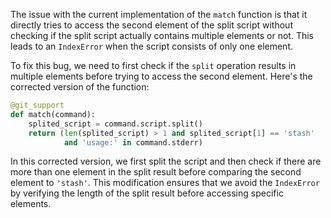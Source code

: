 The issue with the current implementation of the `match` function is that it directly tries to access the second element of the split script without checking if the split script actually contains multiple elements or not. This leads to an `IndexError` when the script consists of only one element.

To fix this bug, we need to first check if the `split` operation results in multiple elements before trying to access the second element. Here's the corrected version of the function:

```python
@git_support
def match(command):
    splited_script = command.script.split()
    return (len(splited_script) > 1 and splited_script[1] == 'stash'
            and 'usage:' in command.stderr)
```

In this corrected version, we first split the script and then check if there are more than one element in the split result before comparing the second element to `'stash'`. This modification ensures that we avoid the `IndexError` by verifying the length of the split result before accessing specific elements.
